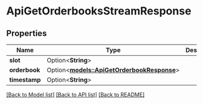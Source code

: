 # ApiGetOrderbooksStreamResponse

## Properties

Name | Type | Description | Notes
------------ | ------------- | ------------- | -------------
**slot** | Option<**String**> |  | [optional]
**orderbook** | Option<[**models::ApiGetOrderbookResponse**](apiGetOrderbookResponse.md)> |  | [optional]
**timestamp** | Option<**String**> |  | [optional]

[[Back to Model list]](../README.md#documentation-for-models) [[Back to API list]](../README.md#documentation-for-api-endpoints) [[Back to README]](../README.md)


